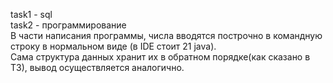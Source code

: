 task1 - sql  
task2 - программирование  
В части написания программы, числа вводятся построчно в командную строку в нормальном виде (в IDE стоит 21 java).  
Сама структура данных хранит их в обратном порядке(как сказано в ТЗ), вывод осуществляется аналогично.  